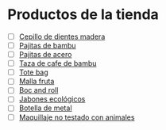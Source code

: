 # Productos de la tienda


+ [ ]  [Cepillo de dientes madera](https://es.aliexpress.com/item/4000395222734.html?spm=a2g0o.productlist.0.0.51975d5dbbHi9V&algo_pvid=499043e6-2935-409c-8f82-a07ab05ef2a8&algo_expid=499043e6-2935-409c-8f82-a07ab05ef2a8-3&btsid=0b0a187916026838028663309ef531&ws_ab_test=searchweb0_0,searchweb201602_,searchweb201603_)
+ [ ]  [Pajitas de bambu](https://es.aliexpress.com/item/4000902895195.html?spm=a2g0o.productlist.0.0.102620c94G81Xv&algo_pvid=6042aeac-51bd-4044-aad0-8b51985bc611&algo_expid=6042aeac-51bd-4044-aad0-8b51985bc611-11&btsid=0b0a0ac216026838918416641e98ab&ws_ab_test=searchweb0_0,searchweb201602_,searchweb201603_)
+ [ ]  [Pajitas de acero](https://es.aliexpress.com/item/4001157737444.html?spm=a2g0o.productlist.0.0.102620c94G81Xv&algo_pvid=6042aeac-51bd-4044-aad0-8b51985bc611&algo_expid=6042aeac-51bd-4044-aad0-8b51985bc611-2&btsid=0b0a0ac216026838918416641e98ab&ws_ab_test=searchweb0_0,searchweb201602_,searchweb201603_)
+ [ ]  [Taza de cafe de bambu](https://es.aliexpress.com/item/1005001567574282.html?spm=a2g0o.productlist.0.0.2bb1731bWoqsvW&algo_pvid=df5c4409-1cd1-4cd2-875d-815c9eea0d5a&algo_expid=df5c4409-1cd1-4cd2-875d-815c9eea0d5a-0&btsid=0b0a01f816026839893984659e5879&ws_ab_test=searchweb0_0,searchweb201602_,searchweb201603_)
+ [ ]  [Tote bag](https://es.aliexpress.com/item/4000767183727.html?spm=a2g0o.productlist.0.0.744347d81CtwhD&algo_pvid=23ce2343-873c-4c4a-b973-12f8a1661ed4&algo_expid=23ce2343-873c-4c4a-b973-12f8a1661ed4-5&btsid=0b0a187b16026840218377204e0aac&ws_ab_test=searchweb0_0,searchweb201602_,searchweb201603_)
+ [ ]  [Malla fruta](https://es.aliexpress.com/item/4001157442401.html?spm=a2g0o.productlist.0.0.6655cf819xfvIo&algo_pvid=59645d5c-21d5-4c2b-a11f-5a0e24bbe352&algo_expid=59645d5c-21d5-4c2b-a11f-5a0e24bbe352-0&btsid=0b0a01f816026840670933204e5861&ws_ab_test=searchweb0_0,searchweb201602_,searchweb201603_)
+ [ ]  [Boc and roll](https://es.aliexpress.com/item/4001350996539.html?spm=a2g0o.productlist.0.0.4acc14855Vp7HI&algo_pvid=b7e436bf-ba14-461f-88a2-1df6bd0ae694&algo_expid=b7e436bf-ba14-461f-88a2-1df6bd0ae694-2&btsid=0b0a187916026841908956680ef532&ws_ab_test=searchweb0_0,searchweb201602_,searchweb201603_)
+ [ ]  [Jabones ecológicos](https://es.lush.com/jabones)
+ [ ]  [Botella de metal](https://www.naturaselection.com/es/productos/botella-metal-gomosa?color=color-117516-blue-7062)
+ [ ]  [Maquillaje no testado con animales](https://es.lush.com/maquillaje)
